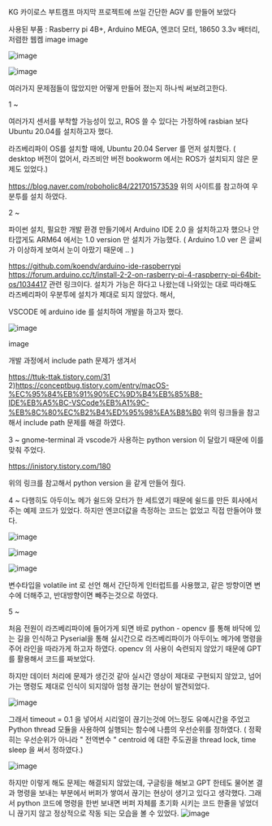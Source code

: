 KG 카이로스 부트캠프 마지막 프로젝트에 쓰일 간단한 AGV 를 만들어 보았다

사용된 부품 : Rasberry pi 4B+, Arduino MEGA, 엔코더 모터, 18650 3.3v 배터리, 저렴한 웹켐 image image

![image](https://github.com/HeaderHix/DIY_AGV/assets/166344986/b3bfec3f-e537-40b3-9c7b-42e88f5435ba)

![image](https://github.com/HeaderHix/DIY_AGV/assets/166344986/634aad65-9d53-4c99-a36f-2965a29f6d51)


여러가지 문제점들이 많았지만 어떻게 만들어 졌는지 하나씩 써보려고한다.

1 ~

여러가지 센서를 부착할 가능성이 있고, ROS 쓸 수 있다는 가정하에 rasbian 보다 Ubuntu 20.04를 설치하고자 했다.

라즈베리파이 OS를 설치할 때에, Ubuntu 20.04 Server 를 먼저 설치했다. ( desktop 버전이 없어서, 라즈비안 버전 bookworm 에서는 ROS가 설치되지 않은 문제도 있었다.)

https://blog.naver.com/roboholic84/221701573539 위의 사이트를 참고하여 우분투를 설치 하였다.

2 ~

파이썬 설치, 필요한 개발 환경 만들기에서 Arduino IDE 2.0 을 설치하고자 했으나 안타깝게도 ARM64 에서는 1.0 version 만 설치가 가능했다. ( Arduino 1.0 ver 은 글씨가 이상하게 보여서 눈이 아팠기 때문에 .. )

https://github.com/koendv/arduino-ide-raspberrypi
https://forum.arduino.cc/t/install-2-2-on-rasberry-pi-4-raspberry-pi-64bit-os/1034417
관련 링크이다. 설치가 가능은 하다고 나왔는데 나와있는 대로 따라해도 라즈베리파이 우분투에 설치가 제대로 되지 않았다. 해서,

VSCODE 에 arduino ide 를 설치하여 개발을 하고자 했다.

![image](https://github.com/HeaderHix/DIY_AGV/assets/166344986/258eb42b-c81b-42b2-8893-3a1759981de8)


image

개발 과정에서 include path 문제가 생겨서

https://ttuk-ttak.tistory.com/31 2)https://conceptbug.tistory.com/entry/macOS-%EC%95%84%EB%91%90%EC%9D%B4%EB%85%B8-IDE%EB%A5%BC-VSCode%EB%A1%9C-%EB%8C%80%EC%B2%B4%ED%95%98%EA%B8%B0
위의 링크들을 참고해서 include path 문제를 해결 하였다.

3 ~ gnome-terminal 과 vscode가 사용하는 python version 이 달랐기 때문에 이를 맞춰 주었다.

https://inistory.tistory.com/180

위의 링크를 참고해서 python version 을 같게 만들어 줬다.

4 ~ 다행히도 아두이노 메가 쉴드와 모터가 한 세트였기 때문에 쉴드를 만든 회사에서 주는 예제 코드가 있었다. 하지만 엔코더값을 측정하는 코드는 없었고 직접 만들어야 했다.

![image](https://github.com/HeaderHix/DIY_AGV/assets/166344986/508810ef-fd7f-4b41-8cdf-360b76fe6403)


![image](https://github.com/HeaderHix/DIY_AGV/assets/166344986/0b08825d-abbe-4202-9789-c40ad5c864d9)


![image](https://github.com/HeaderHix/DIY_AGV/assets/166344986/4862e2b7-5b50-42eb-a1c0-c2b6f8b80ba7)


변수타입을 volatile int 로 선언 해서 간단하게 인터럽트를 사용했고, 같은 방향이면 변수에 더해주고, 반대방향이면 빼주는것으로 하였다.

5 ~

처음 전원이 라즈베리파이에 들어가게 되면 바로 python - opencv 를 통해 바닥에 있는 길을 인식하고 Pyserial을 통해 실시간으로 라즈베리파이가 아두이노 메가에 명령을 주어 라인을 따라가게 하고자 하였다.
opencv 의 사용이 숙련되지 않았기 때문에 GPT 를 활용해서 코드를 짜보았다.

하지만 데이터 처리에 문제가 생긴것 같아 실시간 영상이 제대로 구현되지 않았고, 넘어가는 명령도 제대로 인식이 되지않아 엄청 끊기는 현상이 발견되었다. 

![image](https://github.com/HeaderHix/DIY_AGV/assets/166344986/b570a3fe-3527-4520-a3c4-09a9813c560a)


그래서 timeout = 0.1 을 넣어서 시리얼이 끊기는것에 어느정도 유예시간을 주었고 Python thread 모듈을 사용하여 실행되는 함수에 나름의 우선순위를 정하였다. ( 정확히는 우선순위가 아니라 " 전역변수 " centroid 에 대한 주도권을 thread lock, time sleep 을 써서 정하였다.)

![image](https://github.com/HeaderHix/DIY_AGV/assets/166344986/6737846d-1e45-420a-b266-cea207bf8213)


하지만 이렇게 해도 문제는 해결되지 않았는데, 구글링을 해보고 GPT 한테도 물어본 결과 명령을 보내는 부분에서 버퍼가 쌓여서 끊기는 현상이 생기고 있다고 생각했다. 그래서 python 코드에 명령을 한번 보내면 버퍼 자체를 초기화 시키는 코드 한줄을 넣었더니 끊기지 않고 정상적으로 작동 되는 모습을 볼 수 있었다.
![image](https://github.com/HeaderHix/DIY_AGV/assets/166344986/bb36a8ca-7aaa-4f96-ba67-9899fe1cc64b)


